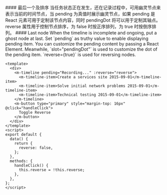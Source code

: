<cn>
#### 最后一个及排序
当任务状态正在发生，还在记录过程中，可用幽灵节点来表示当前的时间节点，当 pending 为真值时展示幽灵节点，如果 pending 是 React 元素可用于定制该节点内容，同时 pendingDot 将可以用于定制其轴点。reverse 属性用于控制节点排序，为 false 时按正序排列，为 true 时按倒序排列。
</cn>

<us>
#### Last node
When the timeline is incomplete and ongoing, put a ghost node at last. Set `pending` as truthy value to enable displaying pending item. You can customize the pending content by passing a React Element. Meanwhile, `slot="pendingDot"` is used to customize the dot of the pending item.
`reverse={true}` is used for reversing nodes.
</us>

```vue
<template>
  <div>
    <m-timeline pending="Recording..." :reverse="reverse">
      <m-timeline-item>Create a services site 2015-09-01</m-timeline-item>
      <m-timeline-item>Solve initial network problems 2015-09-01</m-timeline-item>
      <m-timeline-item>Technical testing 2015-09-01</m-timeline-item>
    </m-timeline>
    <m-button type="primary" style="margin-top: 16px" @click="handleClick">
      Toggle Reverse
    </m-button>
  </div>
</template>
<script>
export default {
  data() {
    return {
      reverse: false,
    };
  },
  methods: {
    handleClick() {
      this.reverse = !this.reverse;
    },
  },
};
</script>
```
